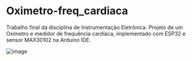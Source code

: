 # Oximetro-freq_cardiaca

Trabalho final da disciplina de Instrumentação Eletrônica. Projeto de um Oxímetro e medidor de frequência cardíaca, implementado com ESP32 e sensor MAX30102 na Arduíno IDE.

![image](https://github.com/user-attachments/assets/8eada0e4-1f36-4ab5-99e7-f261ba5d6ec8)

